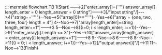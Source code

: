 ::: mermaid
flowchart TB
1(Start)--->2["enter_array[]={''''}
              answer_array[]
              length_enter = 0
              length_answer = 0
              string"]--->3[/"input string"/]--->4{"string==''''"}--Yes-->5{"array[0]==''''"}--Yes-->6["array = {one, two, three, four}
                                                                                                        length = 4"]
4--Noo-->7["array[length_enter]=string
           length_enter+=1"]--->3
5--Noo-->8{{i=0; i < length_enter; i+=1}}--Yes-->9{"enter_array[i].Length <= 3"}--Yes-->10["answer_array[length_answer] = enter_array[i]
length_answer+=1"]--->8
9--Noo-->8
6--->8
8--Noo-->11{{i = 0; i < length_answer; i+=1}}--Yes-->12[/"output answer[i]"/]-->11
11--Noo-->13(Finish)